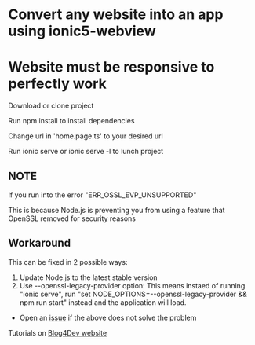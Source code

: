 # Convert any website into an app using ionic5-webview
# Website must be responsive to perfectly work

Download or clone project

Run npm install to install dependencies 

Change url in 'home.page.ts' to your desired url

Run ionic serve or ionic serve -l to lunch project

## NOTE

If you run into the error "ERR_OSSL_EVP_UNSUPPORTED"

This is because Node.js is preventing you from using a feature that OpenSSL removed for security reasons

## Workaround

This can be fixed in 2 possible ways:

1. Update Node.js to the latest stable version
2. Use --openssl-legacy-provider option: This means instaed of running "ionic serve", run "set NODE_OPTIONS=--openssl-legacy-provider && npm run start" instead and the application will load.

- Open an [issue](https://github.com/A-Kiwams/ionic5-webview/issues) if the above does not solve the problem

Tutorials on [Blog4Dev website](https://www.blog4dev.com/convert-website-into-an-app/)
